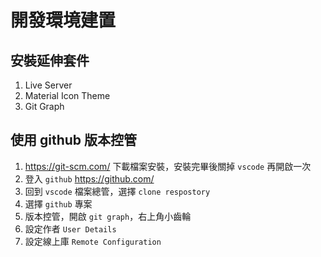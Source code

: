 # 開發環境建置

## 安裝延伸套件

1. Live Server
2. Material Icon Theme
3. Git Graph

## 使用 github 版本控管

1. https://git-scm.com/ 下載檔案安裝，安裝完畢後關掉 `vscode` 再開啟一次
2. 登入 `github` https://github.com/
3. 回到 `vscode` 檔案總管，選擇 `clone respostory`
4. 選擇 `github` 專案
5. 版本控管，開啟 `git graph`，右上角小齒輪
6. 設定作者 `User Details`
7. 設定線上庫 `Remote Configuration`
